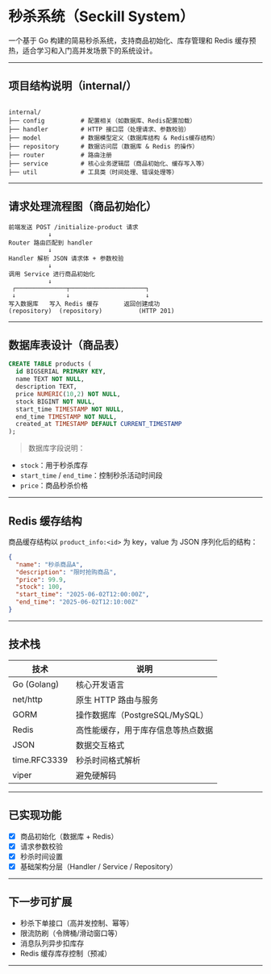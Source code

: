 # 秒杀系统（Seckill System）

一个基于 Go 构建的简易秒杀系统，支持商品初始化、库存管理和 Redis 缓存预热，适合学习和入门高并发场景下的系统设计。

---

## 项目结构说明（internal/）

```

internal/
├── config          # 配置相关（如数据库、Redis配置加载）
├── handler         # HTTP 接口层（处理请求、参数校验）
├── model           # 数据模型定义（数据库结构 & Redis缓存结构）
├── repository      # 数据访问层（数据库 & Redis 的操作）
├── router          # 路由注册
├── service         # 核心业务逻辑层（商品初始化、缓存写入等）
├── util            # 工具类（时间处理、错误处理等）

````

---

## 请求处理流程图（商品初始化）

```plaintext
前端发送 POST /initialize-product 请求
           ↓
Router 路由匹配到 handler
           ↓
Handler 解析 JSON 请求体 + 参数校验
           ↓
调用 Service 进行商品初始化
           ↓
 ┌──────────────┬─────────────────────┐
 ↓              ↓                     ↓
写入数据库   写入 Redis 缓存       返回创建成功
(repository)  (repository)          (HTTP 201)
````

---

## 数据库表设计（商品表）

```sql
CREATE TABLE products (
  id BIGSERIAL PRIMARY KEY,
  name TEXT NOT NULL,
  description TEXT,
  price NUMERIC(10,2) NOT NULL,
  stock BIGINT NOT NULL,
  start_time TIMESTAMP NOT NULL,
  end_time TIMESTAMP NOT NULL,
  created_at TIMESTAMP DEFAULT CURRENT_TIMESTAMP
);
```

>  数据库字段说明：

* `stock`：用于秒杀库存
* `start_time` / `end_time`：控制秒杀活动时间段
* `price`：商品秒杀价格

---

## Redis 缓存结构

商品缓存结构以 `product_info:<id>` 为 key，value 为 JSON 序列化后的结构：

```json
{
  "name": "秒杀商品A",
  "description": "限时抢购商品",
  "price": 99.9,
  "stock": 100,
  "start_time": "2025-06-02T12:00:00Z",
  "end_time": "2025-06-02T12:10:00Z"
}
```

---

## 技术栈

| 技术           | 说明                      |
| ------------ | ----------------------- |
| Go (Golang)  | 核心开发语言                  |
| net/http     | 原生 HTTP 路由与服务           |
| GORM         | 操作数据库（PostgreSQL/MySQL） |
| Redis        | 高性能缓存，用于库存信息等热点数据       |
| JSON         | 数据交互格式                  |
| time.RFC3339 | 秒杀时间格式解析                |
| viper        | 避免硬解码                    |

---

## 已实现功能

* [x] 商品初始化（数据库 + Redis）
* [x] 请求参数校验
* [x] 秒杀时间设置
* [x] 基础架构分层（Handler / Service / Repository）

---

## 下一步可扩展

* 秒杀下单接口（高并发控制、幂等）
* 限流防刷（令牌桶/滑动窗口等）
* 消息队列异步扣库存
* Redis 缓存库存控制（预减）

---

